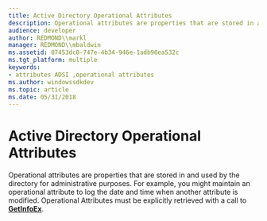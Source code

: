 ```yaml
---
title: Active Directory Operational Attributes
description: Operational attributes are properties that are stored in and used by the directory for administrative purposes.
audience: developer
author: REDMOND\\markl
manager: REDMOND\\mbaldwin
ms.assetid: 07453dc0-747e-4b34-946e-1adb90ea532c
ms.tgt_platform: multiple
keywords:
- attributes ADSI ,operational attributes
ms.author: windowssdkdev
ms.topic: article
ms.date: 05/31/2018
---
```


# Active Directory Operational Attributes

Operational attributes are properties that are stored in and used by the directory for administrative purposes. For example, you might maintain an operational attribute to log the date and time when another attribute is modified. Operational Attributes must be explicitly retrieved with a call to [**GetInfoEx**](/windows/desktop/api/Iads/nf-iads-iads-getinfoex).

 

 




